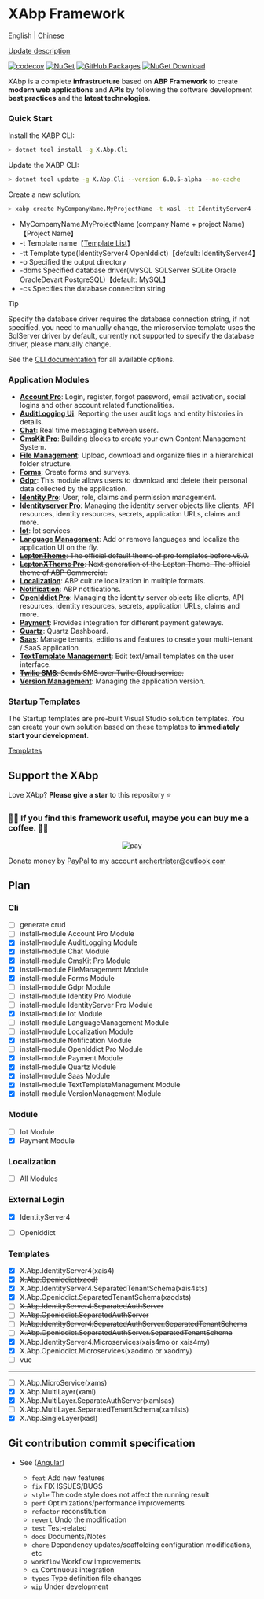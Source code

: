 ﻿# XAbp Framework

English | [Chinese](./README.md)

[Update description](./RELEASE.md)

<!-- ![build and test](https://img.shields.io/github/actions/workflow/status/ArcherTrister/xabp/build-and-test.yml?branch=dev&style=flat-square) -->

[![codecov](https://codecov.io/gh/ArcherTrister/xabp/branch/dev/graph/badge.svg?token=jUKLCxa6HF)](https://codecov.io/gh/ArcherTrister/xabp) [![NuGet](https://img.shields.io/nuget/v/X.Abp.Templates.svg?style=flat-square)](https://www.nuget.org/packages/X.Abp.Templates) [![GitHub Packages](https://img.shields.io/badge/style-v6.0.5%20alpha-yellow?style=flat-square&label=GitHub%20Packages)](https://www.nuget.org/packages/X.Abp.Templates) [![NuGet Download](https://img.shields.io/nuget/dt/X.Abp.Templates.svg?style=flat-square)](https://www.nuget.org/packages/X.Abp.Templates)

<!-- <a href="https://github.com/users/ArcherTrister/packages/nuget/package/X.Abp.Cli"><img src="https://github.githubassets.com/images/modules/site/packages/packages.svg" style="zoom:20%" alt="GitHub Packages"></a> -->

XAbp is a complete **infrastructure** based on **ABP Framework** to create **modern web applications** and **APIs** by following the software development **best practices** and the **latest technologies**.

### Quick Start

Install the XABP CLI:

```bash
> dotnet tool install -g X.Abp.Cli
```

Update the XABP CLI:

```bash
> dotnet tool update -g X.Abp.Cli --version 6.0.5-alpha --no-cache
```

Create a new solution:

```bash
> xabp create MyCompanyName.MyProjectName -t xasl -tt IdentityServer4 -o "D:\Project" -dbms sqlserver -cs "Server=127.0.0.1;Database=MyProjectName;User Id=sa;Password=123456"
```

-   MyCompanyName.MyProjectName
    (company Name + project Name)【Project Name】
-   -t
    Template name【[Template List](#Templates)】
-   -tt
    Template type(IdentityServer4 OpenIddict)【default: IdentityServer4】
-   -o
    Specified the output directory
-   -dbms
    Specified database driver(MySQL SQLServer SQLite Oracle OracleDevart PostgreSQL)【default: MySQL】
-   -cs
    Specifies the database connection string

> [!TIP]
> Specify the database driver requires the database connection string, if not specified, you need to manually change, the microservice template uses the SqlServer driver by default, currently not supported to specify the database driver, please manually change.
>
> See the [CLI documentation](https://github.com/ArcherTrister/xabp/blob/main/modules/X.Abp.Cli/README.md) for all available options.

### Application Modules

-   [**Account Pro**](https://commercial.abp.io/modules/Volo.Account.Pro): Login, register, forgot password, email activation, social logins and other account related functionalities.
-   [**AuditLogging Ui**](https://commercial.abp.io/modules/Volo.AuditLogging.Ui): Reporting the user audit logs and entity histories in details.
-   [**Chat**](https://commercial.abp.io/modules/Volo.Chat): Real time messaging between users.
-   [**CmsKit Pro**](https://commercial.abp.io/modules/Volo.CmsKit.Pro): Building blocks to create your own Content Management System.
-   [**File Management**](https://commercial.abp.io/modules/Volo.FileManagement): Upload, download and organize files in a hierarchical folder structure.
-   [**Forms**](https://commercial.abp.io/modules/Volo.Forms): Create forms and surveys.
-   [**Gdpr**](https://commercial.abp.io/modules/Volo.Gdpr): This module allows users to download and delete their personal data collected by the application.
-   [**Identity Pro**](https://commercial.abp.io/modules/Volo.Identity.Pro): User, role, claims and permission management.
-   [**Identityserver Pro**](https://commercial.abp.io/modules/Volo.Identityserver.Ui): Managing the identity server objects like clients, API resources, identity resources, secrets, application URLs, claims and more.
-   ~~[**Iot**](https://github.com/ArcherTrister/xabp/blob/main/modules/X.Abp.Iot/README.md): Iot services.~~
-   [**Language Management**](https://commercial.abp.io/modules/Volo.LanguageManagement): Add or remove languages and localize the application UI on the fly.
-   ~~[**LeptonTheme**](https://commercial.abp.io/modules/Volo.LeptonTheme): The official default theme of pro templates before v6.0.~~
-   ~~[**LeptonXTheme Pro**](https://commercial.abp.io/modules/Volo.Abp.LeptonTheme.Pro): Next generation of the Lepton Theme. The official theme of ABP Commercial.~~
-   [**Localization**](https://github.com/ArcherTrister/xabp/tree/main/modules/X.Abp.Localization/README.md): ABP culture localization in multiple formats.
-   [**Notification**](https://github.com/ArcherTrister/xabp/tree/main/modules/X.Abp.Notification/README.md): ABP notifications.
-   [**OpenIddict Pro**](https://commercial.abp.io/modules/Volo.OpenIddict.Pro): Managing the identity server objects like clients, API resources, identity resources, secrets, application URLs, claims and more.
-   [**Payment**](https://commercial.abp.io/modules/Volo.Payment): Provides integration for different payment gateways.
-   [**Quartz**](https://github.com/ArcherTrister/xabp/tree/main/modules/X.Abp.Quartz/README.md): Quartz Dashboard.
-   [**Saas**](https://commercial.abp.io/modules/Volo.Saas): Manage tenants, editions and features to create your multi-tenant / SaaS application.
-   [**TextTemplate Management**](https://commercial.abp.io/modules/Volo.TextTemplateManagement): Edit text/email templates on the user interface.
-   ~~[**Twilio SMS**](https://commercial.abp.io/modules/Volo.Abp.Sms.Twilio): Sends SMS over Twilio Cloud service.~~
-   [**Version Management**](https://github.com/ArcherTrister/xabp/tree/main/modules/X.Abp.VersionManagement/README.md): Managing the application version.

### Startup Templates

The Startup templates are pre-built Visual Studio solution templates. You can create your own solution based on these templates to **immediately start your development**.

[Templates](#templates)

## Support the XAbp

Love XAbp? **Please give a star** to this repository :star:

### 💖💖 If you find this framework useful, maybe you can buy me a coffee. 💖💖

<p align="center">
  <img alt="pay" src="https://ghp.ci/https://raw.githubusercontent.com/ArcherTrister/ArcherTrister/main/assets/pay.jpg" onerror="this.src='https://gcore.jsdelivr.net/gh/ArcherTrister/ArcherTrister@main/assets/pay.jpg'" />
</p>

Donate money by [PayPal](https://www.paypal.me/archertrister/) to my account [archertrister@outlook.com](https://www.paypal.me/archertrister/)

## Plan

### Cli

-   [ ] generate crud
-   [ ] install-module Account Pro Module
-   [x] install-module AuditLogging Module
-   [x] install-module Chat Module
-   [x] install-module CmsKit Pro Module
-   [x] install-module FileManagement Module
-   [x] install-module Forms Module
-   [ ] install-module Gdpr Module
-   [ ] install-module Identity Pro Module
-   [ ] install-module IdentityServer Pro Module
-   [x] install-module Iot Module
-   [ ] install-module LanguageManagement Module
-   [ ] install-module Localization Module
-   [x] install-module Notification Module
-   [ ] install-module OpenIddict Pro Module
-   [x] install-module Payment Module
-   [x] install-module Quartz Module
-   [x] install-module Saas Module
-   [x] install-module TextTemplateManagement Module
-   [x] install-module VersionManagement Module

### Module

-   [ ] Iot Module
-   [x] Payment Module

### Localization

-   [ ] All Modules

### External Login

-   [x] IdentityServer4

-   [ ] Openiddict

### Templates

-   [x] ~~X.Abp.IdentityServer4(xais4)~~
-   [x] ~~X.Abp.Openiddict(xaod)~~
-   [x] X.Abp.IdentityServer4.SeparatedTenantSchema(xais4sts)
-   [x] X.Abp.Openiddict.SeparatedTenantSchema(xaodsts)
-   [ ] ~~X.Abp.IdentityServer4.SeparatedAuthServer~~
-   [ ] ~~X.Abp.Openiddict.SeparatedAuthServer~~
-   [ ] ~~X.Abp.IdentityServer4.SeparatedAuthServer.SeparatedTenantSchema~~
-   [ ] ~~X.Abp.Openiddict.SeparatedAuthServer.SeparatedTenantSchema~~
-   [x] X.Abp.IdentityServer4.Microservices(xais4mo or xais4my)
-   [x] X.Abp.Openiddict.Microservices(xaodmo or xaodmy)
-   [ ] vue

---

-   [ ] X.Abp.MicroService(xams)
-   [x] X.Abp.MultiLayer(xaml)
-   [x] X.Abp.MultiLayer.SeparateAuthServer(xamlsas)
-   [ ] X.Abp.MultiLayer.SeparatedTenantSchema(xamlsts)
-   [x] X.Abp.SingleLayer(xasl)

## Git contribution commit specification

-   See ([Angular](https://github.com/conventional-changelog/conventional-changelog/tree/master/packages/conventional-changelog-angular))

    -   `feat` Add new features
    -   `fix` FIX ISSUES/BUGS
    -   `style` The code style does not affect the running result
    -   `perf` Optimizations/performance improvements
    -   `refactor` reconstitution
    -   `revert` Undo the modification
    -   `test` Test-related
    -   `docs` Documents/Notes
    -   `chore` Dependency updates/scaffolding configuration modifications, etc
    -   `workflow` Workflow improvements
    -   `ci` Continuous integration
    -   `types` Type definition file changes
    -   `wip` Under development
